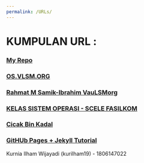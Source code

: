 ```yaml
---
permalink: /URLs/
---
```


# KUMPULAN URL :

### [My Repo](https://github.com/kurilham19/os201)
### [OS.VLSM.ORG](https://os.vlsm.org)
### [Rahmat M Samik-Ibrahim VauLSMorg](https://rahmatm.samik-ibrahim.vlsm.org)
### [KELAS SISTEM OPERASI - SCELE FASILKOM](https://scele.cs.ui.ac.id/course/view.php?id=822)
### [Cicak Bin Kadal](https://rms46.github.io)
### [GitHUb Pages + Jekyll Tutorial](https://extra182.vlsm.org/)



Kurnia Ilham Wijayadi (kurilham19) - 1806147022
